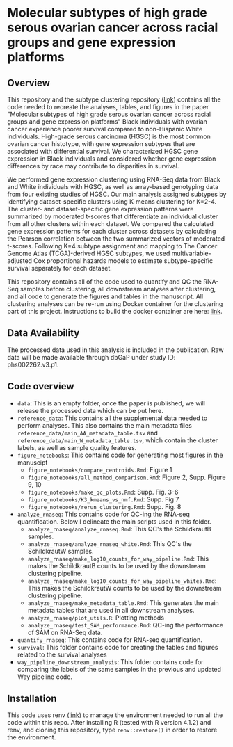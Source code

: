 # Molecular subtypes of high grade serous ovarian cancer across racial groups and gene expression platforms

## Overview
This repository and the subtype clustering repository ([link](https://github.com/greenelab/hgsc_rnaseq_clustering_pipeline)) contains all the code needed to recreate the analyses, tables, and figures in the paper "Molecular subtypes of high grade serous ovarian cancer across racial groups and gene expression platforms"
Black individuals with ovarian cancer experience poorer survival compared to non-Hispanic White individuals.
High-grade serous carcinoma (HGSC) is the most common ovarian cancer histotype, with gene expression subtypes that are associated with differential survival.
We characterized HGSC gene expression in Black individuals and considered whether gene expression differences by race may contribute to disparities in survival. 

We performed gene expression clustering using RNA-Seq data from Black and White individuals with HGSC, as well as array-based genotyping data from four existing studies of HGSC.
Our main analysis assigned subtypes by identifying dataset-specific clusters using K-means clustering for K=2-4.
The cluster- and dataset-specific gene expression patterns were summarized by moderated t-scores that differentiate an individual cluster from all other clusters within each dataset.
We compared the calculated gene expression patterns for each cluster across datasets by calculating the Pearson correlation between the two summarized vectors of moderated t-scores.
Following K=4 subtype assignment and mapping to The Cancer Genome Atlas (TCGA)-derived HGSC subtypes, we used multivariable-adjusted Cox proportional hazards models to estimate subtype-specific survival separately for each dataset. 

This repository contains all of the code used to quantify and QC the RNA-Seq samples before clustering, all downstream analyses after clustering, and all code to generate the figures and tables in the manuscript.
All clustering analyses can be re-run using Docker container for the clustering part of this project. Instructions to build the docker container are here: [link](https://github.com/greenelab/hgsc_rnaseq_clustering_pipeline).


## Data Availability
The processed data used in this analysis is included in the publication. Raw data will be made available through dbGaP under study ID: phs002262.v3.p1. 

## Code overview
- `data`: This is an empty folder, once the paper is published, we will release the processed data which can be put here.
- `reference_data`: This contains all the supplemental data needed to perform analyses. This also contains the main metadata files `reference_data/main_AA_metadata_table.tsv` and `reference_data/main_W_metadata_table.tsv`, which contain the cluster labels, as well as sample quality features.
- `figure_notebooks`: This contains code for generating most figures in the manuscipt
    - `figure_notebooks/compare_centroids.Rmd`: Figure 1
    - `figure_notebooks/all_method_comparison.Rmd`: Figure 2, Supp. Figure 9, 10
    - `figure_notebooks/make_qc_plots.Rmd`: Supp. Fig. 3-6
    - `figure_notebooks/K3_kmeans_vs_nmf.Rmd`: Supp. Fig 7
    - `figure_notebooks/rerun_clustering.Rmd`: Supp. Fig. 8
- `analyze_rnaseq`: This contains code for QC-ing the RNA-seq quantification. Below I delineate the main scripts used in this folder.
    - `analyze_rnaseq/analyze_rnaseq.Rmd`: This QC's the SchildkrautB samples.
    - `analyze_rnaseq/analyze_rnaseq_white.Rmd`: This QC's the SchildkrautW samples.
    - `analyze_rnaseq/make_log10_counts_for_way_pipeline.Rmd`: This makes the SchildkrautB counts to be used by the downstream clustering pipeline.
    - `analyze_rnaseq/make_log10_counts_for_way_pipeline_whites.Rmd`: This makes the SchildkrautW counts to be used by the downstream clustering pipeline.
    - `analyze_rnaseq/make_metadata_table.Rmd`: This generates the main metadata tables that are used in all downstream analyses.
    - `analyze_rnaseq/plot_utils.R`: Plotting methods
    - `analyze_rnaseq/test_SAM_performance.Rmd`: QC-ing the performance of SAM on RNA-Seq data.
- `quantify_rnaseq`: This contains code for RNA-seq quantification. 
- `survival`: This folder contains code for creating the tables and figures related to the survival analyses 
- `way_pipeline_downstream_analysis`: This folder contains code for comparing the labels of the same samples in the previous and updated Way pipeline code.

## Installation

This code uses renv ([link](https://rstudio.github.io/renv/articles/renv.html)) to manage the environment needed to run all the code within this repo. 
After installing R (tested with R version 4.1.2) and renv, and cloning this repository, type `renv::restore()` in order to restore the environment. 
